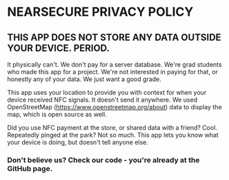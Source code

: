 # NEARSECURE PRIVACY POLICY

## THIS APP DOES NOT STORE ANY DATA OUTSIDE YOUR DEVICE. PERIOD. 

It physically can't. We don't pay for a server database. We're grad students who made this app for a project. We're not interested in paying for that, or honestly any of your data.  We just want a good grade.

This app uses your location to provide you with context for when your device received NFC signals. It doesn't send it anywhere. We used OpenStreetMap (https://www.openstreetmap.org/about) data to display the map, which is open source as well.

Did you use NFC payment at the store, or shared data with a friend? Cool. Repeatedly pinged at the park? Not so much. This app lets you know what your device is doing, but doesn't tell anyone else.

### Don't believe us? Check our code - you're already at the GitHub page.

